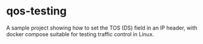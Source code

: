 # qos-testing
A sample project showing how to set the TOS (DS) field in an IP header, with docker compose suitable for testing traffic control in Linux.

